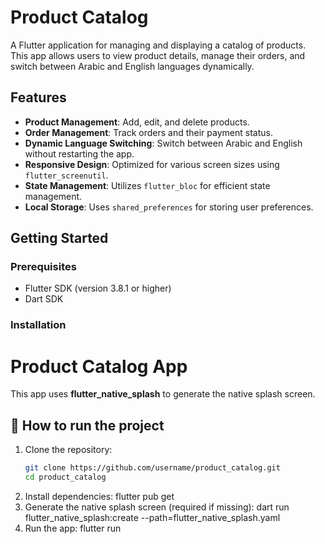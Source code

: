 # Product Catalog

A Flutter application for managing and displaying a catalog of products. This app allows users to view product details, manage their orders, and switch between Arabic and English languages dynamically.

## Features

- **Product Management**: Add, edit, and delete products.
- **Order Management**: Track orders and their payment status.
- **Dynamic Language Switching**: Switch between Arabic and English without restarting the app.
- **Responsive Design**: Optimized for various screen sizes using `flutter_screenutil`.
- **State Management**: Utilizes `flutter_bloc` for efficient state management.
- **Local Storage**: Uses `shared_preferences` for storing user preferences.

## Getting Started

### Prerequisites

- Flutter SDK (version 3.8.1 or higher)
- Dart SDK

### Installation
# Product Catalog App

This app uses **flutter_native_splash** to generate the native splash screen.

## 🚀 How to run the project

1. Clone the repository:
   ```bash
   git clone https://github.com/username/product_catalog.git
   cd product_catalog
2. Install dependencies:
   flutter pub get
3. Generate the native splash screen (required if missing):
   dart run flutter_native_splash:create --path=flutter_native_splash.yaml
4. Run the app:
   flutter run
        
